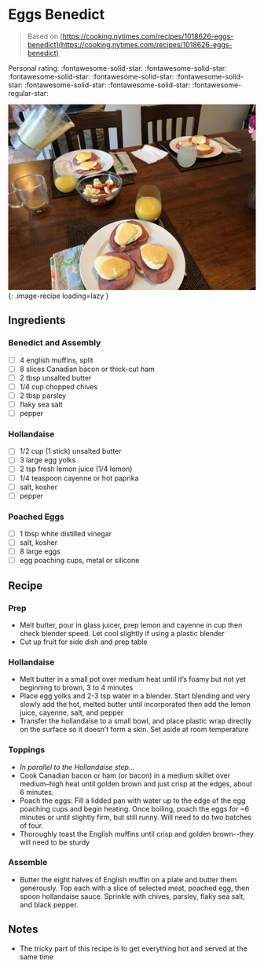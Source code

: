 # Eggs Benedict

> Based on [https://cooking.nytimes.com/recipes/1018626-eggs-benedict](https://cooking.nytimes.com/recipes/1018626-eggs-benedict)

<!-- {cts} rating=4; (User can specify rating on scale of 1-5) -->

Personal rating: :fontawesome-solid-star: :fontawesome-solid-star: :fontawesome-solid-star: :fontawesome-solid-star: :fontawesome-solid-star: :fontawesome-solid-star: :fontawesome-solid-star: :fontawesome-regular-star:

<!-- {cte} -->

<!-- {cts} name_image=eggs_benedict.jpg; (User can specify image name) -->

![eggs_benedict.jpg](./eggs_benedict.jpg){: .image-recipe loading=lazy }

<!-- {cte} -->

## Ingredients

### Benedict and Assembly

- [ ] 4 english muffins, split
- [ ] 8 slices Canadian bacon or thick-cut ham
- [ ] 2 tbsp unsalted butter
- [ ] 1/4 cup chopped chives
- [ ] 2 tbsp parsley
- [ ] flaky sea salt
- [ ] pepper

### Hollandaise

- [ ] 1/2 cup (1 stick) unsalted butter
- [ ] 3 large egg yolks
- [ ] 2 tsp fresh lemon juice (1/4 lemon)
- [ ] 1/4 teaspoon cayenne or hot paprika
- [ ] salt, kosher
- [ ] pepper

### Poached Eggs

- [ ] 1 tbsp white distilled vinegar
- [ ] salt, kosher
- [ ] 8 large eggs
- [ ] egg poaching cups, metal or silicone

## Recipe

### Prep

- Melt butter, pour in glass juicer, prep lemon and cayenne in cup then check blender speed. Let cool slightly if using a plastic blender
- Cut up fruit for side dish and prep table

### Hollandaise

- Melt butter in a small pot over medium heat until it’s foamy but not yet beginning to brown, 3 to 4 minutes
- Place egg yolks and 2-3 tsp water in a blender. Start blending and very slowly add the hot, melted butter until incorporated then add the lemon juice, cayenne, salt, and pepper
- Transfer the hollandaise to a small bowl, and place plastic wrap directly on the surface so it doesn’t form a skin. Set aside at room temperature

### Toppings

- *In parallel to the Hollandaise step...*
- Cook Canadian bacon or ham (or bacon) in a medium skillet over medium–high heat until golden brown and just crisp at the edges, about 6 minutes.
- Poach the eggs: Fill a lidded pan with water up to the edge of the egg poaching cups and begin heating. Once boiling, poach the eggs for ~6 minutes or until slightly firm, but still runny. Will need to do two batches of four.
- Thoroughly toast the English muffins until crisp and golden brown--they will need to be sturdy

### Assemble

- Butter the eight halves of English muffin on a plate and butter them generously. Top each with a slice of selected meat, poached egg, then spoon hollandaise sauce. Sprinkle with chives, parsley, flaky sea salt, and black pepper.

## Notes

- The tricky part of this recipe is to get everything hot and served at the same time
